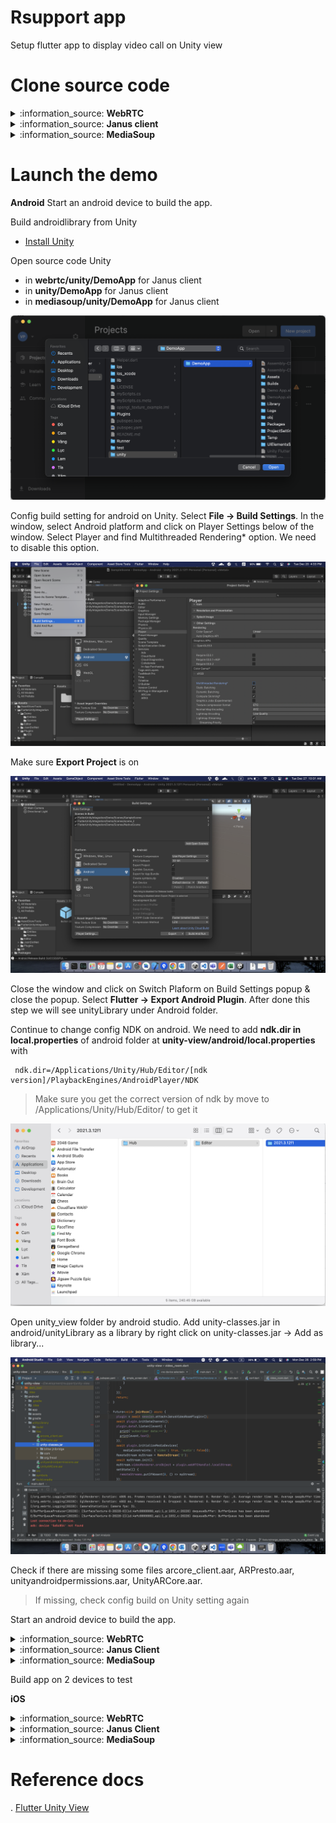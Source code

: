 # Rsupport app

Setup flutter app to display video call on Unity view

# Clone source code

<details>
 <summary>:information_source: <b>WebRTC</b></summary>

Clone main source code at [Main repo](https://github.com/rsupport-mobile1-research/unity-view)
```
git clone https://github.com/rsupport-mobile1-research/unity-view.git
```

For this example all the source code in webrtc folder. In next step, we need to clone webrtc source code into webrtc folder at [WebRTC lib](https://github.com/rsupport-mobile1-research/flutter-webrtc)
```
cd unity-view
cd webrtc
git clone https://github.com/rsupport-mobile1-research/flutter-webrtc.git
```

![Alt text](/images/flutter_setup_guide_6.png "Guide 1")

</details>

<details>
 <summary>:information_source: <b>Janus client</b></summary>

Clone main source code at [Main repo](https://github.com/rsupport-mobile1-research/unity-view)
```
git clone https://github.com/rsupport-mobile1-research/unity-view.git
```

Move to unity-view folder and clone janus client source code into unity-view folder at [Janus client lib](https://github.com/rsupport-mobile1-research/flutter_janus_client) and then move to flutter_janus_client to switch source branch **stable_v2_dev** branch
```
cd unity-view
git clone https://github.com/rsupport-mobile1-research/flutter_janus_client.git
cd flutter_janus_client
git checkout stable_v2_dev
```

Clone webrtc source code into flutter_janus_client folder at [WebRTC lib](https://github.com/rsupport-mobile1-research/flutter-webrtc)

```
git clone https://github.com/rsupport-mobile1-research/flutter-webrtc.git
```

![Alt text](/images/flutter_setup_guide_1.png "Guide 1")

</details>

<details>
 <summary>:information_source: <b>MediaSoup</b></summary>

Clone main source code at [Main repo](https://github.com/rsupport-mobile1-research/unity-view)
```
git clone https://github.com/rsupport-mobile1-research/unity-view.git
```

For this example all the source code in mediasoup folder. In next step, we need to clone mediasoup-client-flutter source code into mediasoup folder at [Mediasoup client lib](https://github.com/rsupport-mobile1-research/mediasoup-client-flutter)
```
cd unity-view
cd mediasoup
git clone https://github.com/rsupport-mobile1-research/mediasoup-client-flutter.git
cd mediasoup-client-flutter
```

Clone webrtc source code into mediasoup-client-flutter folder at [WebRTC lib](https://github.com/rsupport-mobile1-research/flutter-webrtc)

```
git clone https://github.com/rsupport-mobile1-research/flutter-webrtc.git
```

![Alt text](/images/flutter_setup_guide_7.png "Guide 1")
</details>

# Launch the demo

<b>Android</b>
Start an android device to build the app.

Build androidlibrary from Unity
- [Install Unity](https://unity.com/download)

Open source code Unity 
- in **webrtc/unity/DemoApp** for Janus client
- in **unity/DemoApp** for Janus client
- in **mediasoup/unity/DemoApp** for Janus client

![Alt text](/images/flutter_setup_guide_2.png "Guide 2")

Config build setting for android on Unity. Select **File -> Build Settings**. In the window, select Android platform and click on Player Settings below of the window. Select Player and find Multithreaded Rendering* option. We need to disable this option.

![Alt text](/images/flutter_setup_guide_3.png "Guide 3")

Make sure **Export Project** is on

![Alt text](/images/flutter_setup_guide_3.1.png "Guide 3.1")

Close the window and click on Switch Plaform on Build Settings popup & close the popup. Select **Flutter -> Export Android Plugin**. After done this step we will see unityLibrary under Android folder.

Continue to change config NDK on android. We need to add **ndk.dir in local.properties** of android folder at **unity-view/android/local.properties** with
```
 ndk.dir=/Applications/Unity/Hub/Editor/[ndk version]/PlaybackEngines/AndroidPlayer/NDK
```
> Make sure you get the correct version of ndk by move to /Applications/Unity/Hub/Editor/ to get it

![Alt text](/images/flutter_setup_guide_4.png "Guide 4")

Open unity_view folder by android studio. Add unity-classes.jar in android/unityLibrary as a library by right click on unity-classes.jar -> Add as library...

![Alt text](/images/flutter_setup_guide_5.png "Guide 5")

Check if there are missing some files arcore_client.aar, ARPresto.aar, unityandroidpermissions.aar, UnityARCore.aar.
> If missing, check config build on Unity setting again

Start an android device to build the app.

<details>
 <summary>:information_source: <b>WebRTC</b></summary>

> For mobile, you need to check your IP address to input to the demo. For mac we can go to Setting -> Open details of connected wifi and copy IP address. Example: 192.168.165.51

Run server
Move to server folder at webrtc/server.

Use mkcert to create a self-signed certificate.
```
brew update
brew install mkcert
mkcert -key-file configs/certs/key.pem -cert-file configs/certs/cert.pem  localhost 127.0.0.1 ::1 0.0.0.0
```

Run
```
brew install golang
go run cmd/server/main.go
``` 

> In case, you already setup golang & mkcert. Just need to move to server folder and run cmd

```
go run cmd/server/main.go
```

Open https://0.0.0.0:8086 to use flutter web demo.
> On popup input address of web demo, just need to input localhost to run
</details>
<details>
 <summary>:information_source: <b>Janus Client</b></summary>

Build app on 2 devices to test

</details>
<details>
 <summary>:information_source: <b>MediaSoup</b></summary>
</details>

Build app on 2 devices to test

<b>iOS</b>

<details>
 <summary>:information_source: <b>WebRTC</b></summary>
</details>
<details>
 <summary>:information_source: <b>Janus Client</b></summary>
Build iOS library from Unity
- [Install Unity](https://unity.com/download)
- Open source code Unity in **unity/DemoApp**

![Alt text](/images/flutter_setup_guide_2.png "Guide 2")

Then you do following Steps like this:

> <b> Step 1 </b>
Select menu 'File' -> Build Setting

![Alt text](/images/ios_setup_1.png)

> <b> Step 2 </b>
Build Setting Panel Appear -> choose iOS -> Click Switch platform -> Click 'Payer Settings'

![Alt text](/images/ios_setup_2.png)
![Alt text](/images/ios_setup_2_1.png)

> <b> Step 3 </b>
Be select all type property like the red squard in these images

![Alt text](/images/ios_setup_3.png)
![Alt text](/images/ios_setup_4.png)

> <b> Step 4 </b>
Import package from folder 'Unity package'


![Alt text](/images/ios_setup_5.png)
![Alt text](/images/ios_setup_6.png)

> <b> Step 5 </b>
Now, Export Plugin for iOS from unity. You should export 'Export iOS Debug' and 'Export iOS Plugin',Unity tool will auto export to folder ios in flutter project


![Alt text](/images/ios_setup_7.png)
![Alt text](/images/ios_setup_8.png)

> <b> Step 6 </b>
Open folder 'unity-view' -> 'ios' -> Open Folder 'Runner.xcworkspace'. Then config like theses images

![Alt text](/images/ios_setup_9.png)
![Alt text](/images/ios_setup_10.png)
![Alt text](/images/ios_setup_11.png)

> <b> Step 7 </b>
Add file for custom workflow WebRTC


![Alt text](/images/ios_setup_11_1.png)
![Alt text](/images/ios_setup_11_2.png)
![Alt text](/images/ios_setup_11_3.png)

> <b> Step 8 </b>
Login your Developer Apple ID. Then register App bundle ID to build application on device.


![Alt text](/images/ios_setup_12.png)
![Alt text](/images/ios_setup_13.png)

then you should setup all environment sdk flutter

![Alt text](/images/ios_setup_14.png)

then you can build on device.
</details>
<details>
 <summary>:information_source: <b>MediaSoup</b></summary>
</details>

# Reference docs

. [Flutter Unity View](https://github.com/juicycleff/flutter-unity-view-widget)
